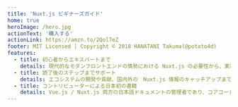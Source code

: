 ```yaml
---
title: 'Nuxt.js ビギナーズガイド'
home: true
heroImage: /hero.jpg
actionText: '購入する'
actionLink: https://amzn.to/2Qol7eZ
footer: MIT Licensed | Copyright © 2018 HANATANI Takuma(@potato4d)
features:
  - title: 初心者からエキスパートまで
    details: 現代的なモダンフロントエンドの情勢における Nuxt.js の必要性から、実践的な開発やデプロイ、テスティングまで網羅
  - title: 読了後のステップまでサポート
    details: エコシステムの開発や貢献、国内外の　Nuxt.js 情報のキャッチアップまでをサポート
  - title: コントリビューターによる日本初の書籍
    details: Vue.js / Nuxt.js 両方の日本語ドキュメントの管理者であり、コアコードにも貢献の経験のある著者による珠玉の一冊。
---
```


<img src="//ir-jp.amazon-adsystem.com/e/ir?t=elevenback-22&l=am2&o=9&a=4863542569" width="1" height="1" border="0" alt="" style="border:none !important; margin:0px !important;" />

<style>
.home .icon.outbound {
  color: #fff;
}
</style>
